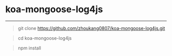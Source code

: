 # koa-mongoose-log4js 
------

 

> git clone https://github.com/zhoukang0807/koa-mongoose-log4js.git


> cd koa-mongoose-log4js

> npm install
